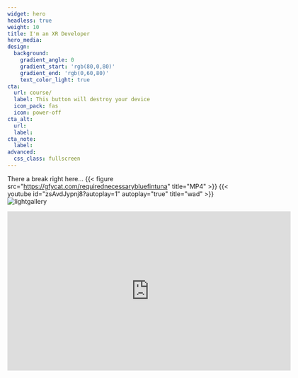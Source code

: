 ```yaml
---
widget: hero
headless: true
weight: 10
title: I'm an XR Developer
hero_media: 
design:
  background:
    gradient_angle: 0
    gradient_start: 'rgb(80,0,80)'
    gradient_end: 'rgb(0,60,80)'
    text_color_light: true
cta:
  url: course/
  label: This button will destroy your device
  icon_pack: fas
  icon: power-off
cta_alt:
  url:
  label:
cta_note:
  label:
advanced:
  css_class: fullscreen
---
```

<div id="particles-js"></div>
<!--div id="tsparticles"></div-->

There a break right here...
{{< figure src="https://gfycat.com/requirednecessarybluefintuna" title="MP4" >}}
{{< youtube id="zsAvdJypnj8?autoplay=1" autoplay="true" title="wad" >}}
![lightgallery](https://www.lightgalleryjs.com/lightgallery-demo.png)
<iframe id="ytplayer" type="text/html" width="640" height="360"
  src="http://www.youtube.com/embed/zsAvdJypnj8?autoplay=1&origin=http://example.com"
  frameborder="0"/>


<br>
<div class="embed">
  <div id="yt-embed"></div>
</div>

<script>
   var tag = document.createElement('script');
        tag.src = "https://www.youtube.com/iframe_api";
    var firstScriptTag = document.getElementsByTagName('script')[0];
        firstScriptTag.parentNode.insertBefore(tag, firstScriptTag);
 function onYouTubeIframeAPIReady() {
     document.querySelectorAll('.ytplayer').forEach((item) => {
         new YT.Player(item, {
             events: {
                 'onReady': (event) => {
                     event.target.playVideo();
                     event.target.mute();
                 }
             }
         })
     })
 }

  function onYouTubeIframeAPIReady() {
	var player;
	player = new YT.Player('yt-embed', { // Replaces the <div id="yt-embed"> with an iframe
	  videoId: 'zsAvdJypnj8', // Video ID
	  width: 960, // Video width
	  height: 600, // Video height
	  playerVars: {
		autoplay: 1, // Auto-play
		controls: 0, // Turn off controls
		showinfo: 0, // Hide the video title
		modestbranding: 1, // Hide all YouTube branding
		loop: 1, // Loop video
		fs: 0, // Remove full screen button
		cc_load_policy: 1, // Turn off closed captions
		iv_load_policy: 3,  // Turn off annotations
		autohide: 1, // Turn off controls auto-hiding
		rel: 0, // Turn off related content on pause
		disablekb: 1, // Turn off keyboard controls
	  },
	  events: {
		onReady: function(e) {
		  e.target.mute();
		}
	  }
	});
  }
  </script>
<!--a class="github-button" href="https://github.com/wowchemy/wowchemy-hugo-modules" data-icon="octicon-star" data-size="large" data-show-count="true" aria-label="Star Wowchemy Website Builder for Hugo">Star Wowchemy Website Builder for Hugo</a-->

<a class="github-button" href="https://github.com/wowchemy/starter-hugo-online-course" data-icon="octicon-star" data-size="large" data-show-count="true" aria-label="Star the Online Course template">Star the Online Course template</a>
<script async defer src="https://buttons.github.io/buttons.js"></script>

<div class="headline">
<h1 class="punchline">
    Boom Punchline
</h1>
<p class="tagline">
WTF IS A TAGLINE
</p>
</div>
<!--script>
//particlesJS.load('particles-js', 'assets/particlesjs-config.json', function() {
  //console.log('callback - particles.js config loaded');
//});
</script-->
<script>
  particlesJS.load('particles-js', 'assets/particlesjs0.json', function() {
  console.log('callback - particles.js config loaded');
});
// tsParticles
//     .loadJSON("tsparticles", "assets/tsparticles0.json")
//     .then((container) => {
//         console.log("callback - tsparticles config loaded");
//     })
//     .catch((error) => {
//         console.error(error);
//     });
</script>
<script>
		ScrollReveal().reveal('.headline', { delay: 500 });
    ScrollReveal().reveal('.tagline', { delay: 1500 });
    ScrollReveal().reveal('.punchline', { delay: 2000 });
</script>
